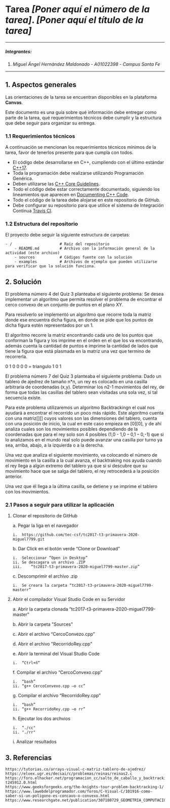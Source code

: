 # Tarea *[Poner aquí el número de la tarea]*. *[Poner aquí el título de la tarea]*

---

##### Integrantes:
1. *Miguel Ángel Hernández Maldonado* - *A01022398* - *Campus Santa Fe*

---
## 1. Aspectos generales

Las orientaciones de la tarea se encuentran disponibles en la plataforma **Canvas**.

Este documento es una guía sobre qué información debe entregar como parte de la tarea, qué requerimientos técnicos debe cumplir y la estructura que debe seguir para organizar su entrega.


### 1.1 Requerimientos técnicos

A continuación se mencionan los requerimientos técnicos mínimos de la tarea, favor de tenerlos presente para que cumpla con todos.

* El código debe desarrollarse en C++, cumpliendo con el último estándar [C++17](https://isocpp.org/std/the-standard).
* Toda la programación debe realizarse utilizando Programación Genérica.
* Deben utilizarse las [C++ Core Guidelines](https://github.com/isocpp/CppCoreGuidelines/blob/master/CppCoreGuidelines.md).
* Todo el código debe estar correctamente documentado, siguiendo los lineamientos que aparecen en [Documenting C++ Code](https://developer.lsst.io/cpp/api-docs.html).
* Todo el código de la tarea debe alojarse en este repositorio de GitHub.
* Debe configurar su repositorio para que utilice el sistema de Integración Continua [Travis CI](https://travis-ci.org/).

### 1.2 Estructura del repositorio

El proyecto debe seguir la siguiente estructura de carpetas:
```
- / 			        # Raíz del repositorio
    - README.md			# Archivo con la información general de la actividad (este archivo)
    - sources  			# Códigos fuente con la solución
    - examples			# Archivos de ejemplo que pueden utilizarse para verificar que la solución funciona.
```

## 2. Solución

El problema número 4 del Quiz 3 planteaba el siguiente problema: Se desea implementar un 
algoritmo que permita resolver el problema de encontrar el cerco convexo de un conjunto 
de puntos en el plano XY.

Para resolverlo se implementó un algoritmo que recorre toda la matriz donde ese 
encuentra dicha figura, en donde se pide que los puntos de dicha figura estén 
representados por un 1.

El algoritmo recorre la matriz encontrando cada uno de los puntos que conforman la 
figura y los imprime en el orden en el que los va encontrando, además cuenta la cantidad 
de puntos e imprime la cantidad de lados que tiene la figura que está plasmada en la 
matriz una vez que termino de recorrerla.

0	1	0
0	0	0 	= triangulo
1	0	1


El problema número 7 del Quiz 3 planteaba el siguiente problema: Dado un tablero de 
ajedrez de tamaño n*n, un rey es colocado en una casilla arbitraria de coordenadas 
(x,y). Determinar los n2-1 movimientos del rey, de forma que todas las casillas del 
tablero sean visitadas una sola vez, si tal secuencia existe.

Para este problema utilizaremos un algoritmo Backtrackingn el cual nos ayudará a 
encontrar el recorrido un poco más rápido. Este algoritmo cuenta con una matriz[][] 
cuyos valores son las dimensiones del tablero, cuenta con una posición de inicio, la 
cual en este caso empieza en [0][0], y de ahí analiza cuales son los movimientos 
posibles dependiendo de la coordenadas que para el rey solo son 4 posibles (1,0 - 1,0 – 
0,1 – 0,-1) que si lo analizamos en el mundo real solo puede avanzar una casilla por 
turno ya sea, arriba, abajo, a la izquierda o a la derecha. 

Una vez que analiza el siguiente movimiento, va colocando el número de movimiento en la 
casilla a la cual avanza, el backtraking nos ayuda cuando el rey llega a algún extremo 
del tablero ya que si si descubre que su movimiento hace que se salga del tablero, el 
rey retrocederá a la posición anterior.

Una vez que él llega a la última casilla, se detiene y se imprime el tablero con los 
movimientos.
 
 

### 2.1 Pasos a seguir para utilizar la aplicación

1.	Clonar el repositorio de GitHub
   
    a.	Pegar la liga en el navegador
   
        i.	https://github.com/tec-csf/tc2017-t3-primavera-2020-miguel7799.git
   
    b.	Dar Click en el botón verde “Clone or Download”
        
        i.	Seleccionar “Open in Desktop”
        ii.	Se descagara un archivo .ZIP
        iii.	“tc2017-t3-primavera-2020-miguel7799-master.zip”
   
    c.	Descomprimir el archivo .zip
        
        i.	Se creara la carpeta “tc2017-t3-primavera-2020-miguel7799-masterr”
        
2.	Abrir el compilador Visual Studio Code en su Servidor

    a.	Abrir la carpeta clonada “tc2017-t3-primavera-2020-miguel7799-master"
    
    b.  Abrir la carpeta "Sources"
        
    c.	Abrir el archivo “CercoConvezo.cpp”
    
    d.  Abrir el archivo "RecorridoRey.cpp"
    
    e.	Abrir la terminal del Visual Studio Code
        
        i.	“Ctrl+ñ”
        
    f.	Compilar el archivo “CercoConvexo.cpp”
        
        i.	“bash”
        ii.	“g++ CercoConvexo.cpp –o cc”
    
    g.	Compilar el archivo “RecorridoRey.cpp”
        
        i.	“bash”
        ii.	“g++ RecorridoRey.cpp –o rr”
   
    h.	Ejecutar los dos archvios
        
        i.	“./cc"
        ii. "./rr"
    
    i.	Analizar resultados


## 3. Referencias

    https://tutorias.co/arrays-visual-c-matriz-tablero-de-ajedrez/
    https://elvex.ugr.es/decsai/c/problemas/reinas/reinas2.c
    https://foro.elhacker.net/programacion_cc/salto_de_caballo_y_backtracking-t245912.0.html
    https://www.geeksforgeeks.org/the-knights-tour-problem-backtracking-1/
    https://www.lawebdelprogramador.com/foros/C-Visual-C/101916-como-saber-si-un-poligono-es-concavo-o-convexo.html
    https://www.researchgate.net/publication/307180729_GEOMETRIA_COMPUTACIONAL_EL_PROBLEMA_DEL_CERCO_CONVEXO

